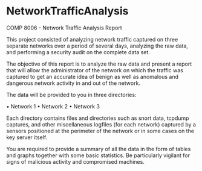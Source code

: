 # NetworkTrafficAnalysis
COMP 8006 - Network Traffic Analysis Report

This project consisted of analyzing network traffic captured on three separate networks over a period of several days, analyzing the raw data, and performing a security audit on the complete data set.

The objective of this report is to analyze the raw data and present a report that will allow the administrator of the network on which the traffic was captured to get an accurate idea of benign as well as anomalous and dangerous network activity in and out of the network.

The data will be provided to you in three directories:

•	Network 1
•	Network 2
•	Network 3

Each directory contains files and directories such as snort data, tcpdump captures, and other miscellaneous logfiles (for each network) captured by a sensors positioned at the perimeter of the network or in some cases on the key server itself.

You are required to provide a summary of all the data in the form of tables and graphs together with some basic statistics. Be particularly vigilant for signs of malicious activity and compromised machines.
